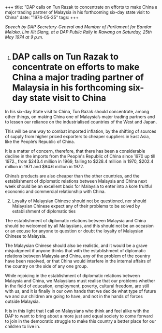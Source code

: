 +++ 
title: "DAP calls on Tun Razak to concentrate on efforts to make China a major trading partner of Malaysia in his forthcoming six-day state visit to China"
date: "1974-05-25"
tags:
+++

_Speech by DAP Secretary-General and Member of Parliament for Bandar Melaka, Lim Kit Siang, at a DAP Public Rally in Rawang on Saturday, 25th May 1974 at 9 p.m._

1. # DAP calls on Tun Razak to concentrate on efforts to make China a major trading partner of Malaysia in his forthcoming six-day state visit to China

In his six-day State visit to China, Tun Razak should concentrate, among other things, on making China one of Malaysia’s major trading partners and to lessen our reliance on the industrialised countries of the West and Japan.</u>

This will be one way to combat imported inflation, by the shifting of sources of supply from higher priced exporters to cheaper suppliers in East Asia, like the People’s Republic of China.

It is a matter of concern, therefore, that there has been a considerable decline in the imports from the People's Republic of China since 1970 up till 1972., from $243.4 million in 1969, falling to $228.4 million in 1970, $202.4 million in 1971 and $94.6 million in 1972.

China’s products are also cheaper than the other countries, and the establishment of diplomatic relations between Malaysia and China next week should be an excellent basis for Malaysia to enter into a kore fruitful economic and commercial relationship with China.

2. Loyalty of Malaysian Chinese should not be questioned, nor should Malaysian Chinese expect any of their problems to be solved by establishment of diplomatic ties

The establishment of diplomatic relations between Malaysia and China should be welcomed by all Malaysians, and this should not be an occasion or an excuse for anyone to question or doubt the loyalty of Malaysian Chinese to Malaysia.

The Malaysian Chinese should also be realistic, and it would be a grave misjudgment if anyone thinks that with the establishment of diplomatic relations between Malaysia and China, any of the problem of the country have been resolved, or that China would interfere in the internal affairs of the country on the side of any one group.

While rejoicing in the establishment of diplomatic relations between Malaysia and China, we Malaysians must realise that our problems whether in the field of education, employment, poverty, cultural freedom, are still with us, and it is finally in our own hands that we decide what type of future we and our children are going to have, and not in the hands of forces outside Malaysia.

It is in this light that I call on Malaysians who think and feel alike with the DAP to want to bring about a more just and equal society to come forward to join in the democratic struggle to make this country a better place for our children to live in.
 
